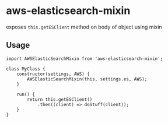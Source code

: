 # aws-elasticsearch-mixin

exposes `this.getESClient` method on body of object using mixin

## Usage

```
import AWSElasticSearchMixin from 'aws-elasticsearch-mixin';

class MyClass {
	constructor(settings, AWS) {
		AWSElasticSearchMixin(this, settings.es, AWS);
	}

	run() {
		return this.getESClient()
			.then((client) => doStuff(client));
	}
}
